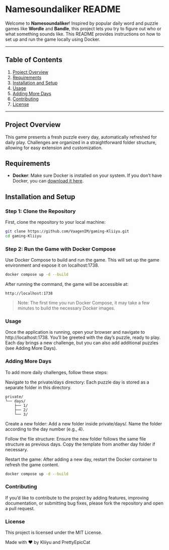# Namesoundaliker README

Welcome to **Namesoundaliker**! Inspired by popular daily word and puzzle games like **Wordle** and **Bandle**, this project lets you try to figure out who or what something sounds like. This README provides instructions on how to set up and run the game locally using Docker.

---

## Table of Contents

1. [Project Overview](#project-overview)
2. [Requirements](#requirements)
3. [Installation and Setup](#installation-and-setup)
4. [Usage](#usage)
5. [Adding More Days](#adding-more-days)
6. [Contributing](#contributing)
7. [License](#license)

---

## Project Overview

This game presents a fresh puzzle every day, automatically refreshed for daily play. Challenges are organized in a straightforward folder structure, allowing for easy extension and customization.

## Requirements

- **Docker**: Make sure Docker is installed on your system. If you don’t have Docker, you can [download it here](https://www.docker.com/get-started).

## Installation and Setup

### Step 1: Clone the Repository

First, clone the repository to your local machine:

```bash
git clone https://github.com/VaagenIM/gaming-Kliiyu.git
cd gaming-Kliiyu
```

### Step 2: Run the Game with Docker Compose

Use Docker Compose to build and run the game. This will set up the game environment and expose it on localhost:1738.

```bash
docker compose up -d --build
```

After running the command, the game will be accessible at:
```arduino
http://localhost:1738
```
> Note: The first time you run Docker Compose, it may take a few minutes to build the necessary Docker images.

### Usage
Once the application is running, open your browser and navigate to http://localhost:1738. You’ll be greeted with the day’s puzzle, ready to play.
Each day brings a new challenge, but you can also add additional puzzles (see Adding More Days).

### Adding More Days
To add more daily challenges, follow these steps:

Navigate to the private/days directory: Each puzzle day is stored as a separate folder in this directory.
```arduino
private/
└── days/
    ├── 1/
    ├── 2/
    └── 3/
```
Create a new folder: Add a new folder inside private/days/. Name the folder according to the day number (e.g., 4).

Follow the file structure: Ensure the new folder follows the same file structure as previous days. Copy the template from another day folder if necessary.

Restart the game: After adding a new day, restart the Docker container to refresh the game content.

```bash
docker compose up -d --build
```

### Contributing
If you’d like to contribute to the project by adding features, improving documentation, or submitting bug fixes, please fork the repository and open a pull request.

### License
This project is licensed under the MIT License.

Made with ❤️ by Kliiyu and PrettyEpicCat
